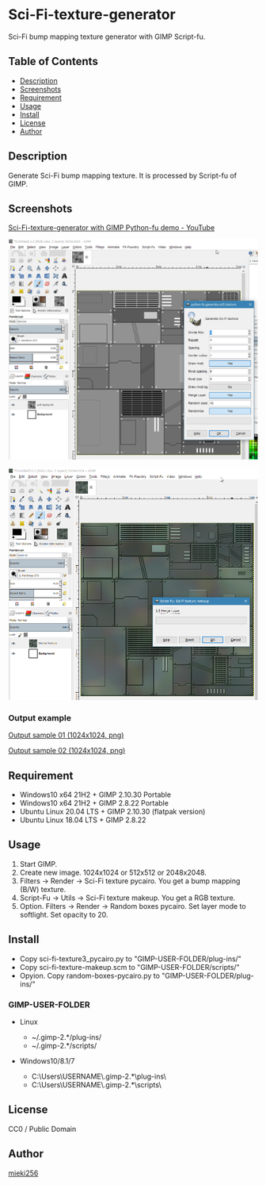 <!-- -*- encoding: utf-8 -*- -->

Sci-Fi-texture-generator
========================

Sci-Fi bump mapping texture generator with GIMP Script-fu.

Table of Contents
-----------------

* [Description](#description)
* [Screenshots](#screenshots)
* [Requirement](#requirement)
* [Usage](#usage)
* [Install](#install)
* [License](#license)
* [Author](#author)


Description
-----------

Generate Sci-Fi bump mapping texture. It is processed by Script-fu of GIMP.


Screenshots
-----------

[Sci-Fi-texture-generator with GIMP Python-fu demo - YouTube](https://youtu.be/P7TMjbHVIVM)

![Screenshot 01](./screenshots/screenshot01.png)

![Screenshot 02](./screenshots/screenshot02.png)


### Output example

[Output sample 01 (1024x1024, png)](./screenshots/sample01.png)

[Output sample 02 (1024x1024, png)](./screenshots/sample02.png)


Requirement
-----------

* Windows10 x64 21H2 + GIMP 2.10.30 Portable
* Windows10 x64 21H2 + GIMP 2.8.22 Portable
* Ubuntu Linux 20.04 LTS + GIMP 2.10.30 (flatpak version)
* Ubuntu Linux 18.04 LTS + GIMP 2.8.22


Usage
-----

1. Start GIMP.
2. Create new image. 1024x1024 or 512x512 or 2048x2048.
3. Filters -> Render -> Sci-Fi texture pycairo. You get a bump mapping (B/W) texture.
4. Script-Fu -> Utils -> Sci-Fi texture makeup. You get a RGB texture.
5. Option. Filters -> Render -> Random boxes pycairo. Set layer mode to softlight. Set opacity to 20.

Install
-------

* Copy sci-fi-texture3_pycairo.py to "GIMP-USER-FOLDER/plug-ins/"
* Copy sci-fi-texture-makeup.scm to "GIMP-USER-FOLDER/scripts/"
* Opyion. Copy random-boxes-pycairo.py to "GIMP-USER-FOLDER/plug-ins/"

### GIMP-USER-FOLDER

* Linux
  *  ~/.gimp-2.*/plug-ins/
  *  ~/.gimp-2.*/scripts/

* Windows10/8.1/7
  *  C:\\Users\\USERNAME\\.gimp-2.*\\plug-ins\\
  *  C:\\Users\\USERNAME\\.gimp-2.*\\scripts\\


License
-------

CC0 / Public Domain


Author
------

[mieki256](https://github.com/mieki256)


